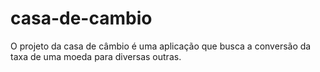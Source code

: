 # casa-de-cambio
O projeto da casa de câmbio é uma aplicação que busca a conversão da taxa de uma moeda para diversas outras.
